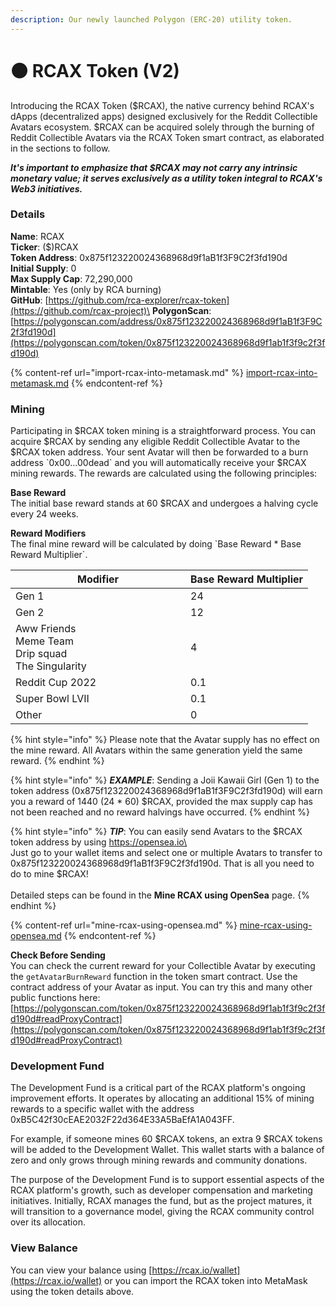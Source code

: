 ```yaml
---
description: Our newly launched Polygon (ERC-20) utility token.
---
```


# 🟠 RCAX Token (V2)

Introducing the RCAX Token ($RCAX), the native currency behind RCAX's dApps (decentralized apps) designed exclusively for the Reddit Collectible Avatars ecosystem. $RCAX can be acquired solely through the burning of Reddit Collectible Avatars via the RCAX Token smart contract, as elaborated in the sections to follow.

_**It's important to emphasize that $RCAX may not carry any intrinsic monetary value; it serves exclusively as a utility token integral to RCAX's Web3 initiatives.**_

### Details

**Name**: RCAX\
**Ticker**: ($)RCAX\
**Token Address**: 0x875f123220024368968d9f1aB1f3F9C2f3fd190d\
**Initial Supply**: 0\
**Max Supply Cap**: 72,290,000\
**Mintable**: Yes (only by RCA burning)\
**GitHub**: [https://github.com/rca-explorer/rcax-token](https://github.com/rcax-project)\
**PolygonScan**: [https://polygonscan.com/address/0x875f123220024368968d9f1aB1f3F9C2f3fd190d](https://polygonscan.com/token/0x875f123220024368968d9f1ab1f3f9c2f3fd190d)

{% content-ref url="import-rcax-into-metamask.md" %}
[import-rcax-into-metamask.md](import-rcax-into-metamask.md)
{% endcontent-ref %}

### Mining

Participating in $RCAX token mining is a straightforward process. You can acquire $RCAX by sending any eligible Reddit Collectible Avatar to the $RCAX token address. Your sent Avatar will then be forwarded to a burn address \`0x00...00dead\` and you will automatically receive your $RCAX mining rewards. The rewards are calculated using the following principles:

**Base Reward** \
The initial base reward stands at 60 $RCAX and undergoes a halving cycle every 24 weeks.

**Reward Modifiers**\
The final mine reward will be calculated by doing \`Base Reward \* Base Reward Multiplier\`.

<table><thead><tr><th width="264">Modifier</th><th>Base Reward Multiplier</th></tr></thead><tbody><tr><td>Gen 1</td><td>24</td></tr><tr><td>Gen 2</td><td>12</td></tr><tr><td>Aww Friends<br>Meme Team<br>Drip squad<br>The Singularity</td><td>4</td></tr><tr><td>Reddit Cup 2022</td><td>0.1</td></tr><tr><td>Super Bowl LVII</td><td>0.1</td></tr><tr><td>Other</td><td>0</td></tr></tbody></table>

{% hint style="info" %}
Please note that the Avatar supply has no effect on the mine reward. All Avatars within the same generation yield the same reward.
{% endhint %}

{% hint style="info" %}
_**EXAMPLE**_: Sending a Joii Kawaii Girl (Gen 1) to the token address (0x875f123220024368968d9f1aB1f3F9C2f3fd190d) will earn you a reward of 1440 (24 \* 60) $RCAX, provided the max supply cap has not been reached and no reward halvings have occurred.
{% endhint %}

{% hint style="info" %}
_**TIP**_: You can easily send Avatars to the $RCAX token address by using https://opensea.io\
\
Just go to your wallet items and select one or multiple Avatars to transfer to 0x875f123220024368968d9f1aB1f3F9C2f3fd190d. That is all you need to do to mine $RCAX!\
\
Detailed steps can be found in the **Mine RCAX using OpenSea** page.
{% endhint %}

{% content-ref url="mine-rcax-using-opensea.md" %}
[mine-rcax-using-opensea.md](mine-rcax-using-opensea.md)
{% endcontent-ref %}

**Check Before Sending**\
You can check the current reward for your Collectible Avatar by executing the `getAvatarBurnReward` function in the token smart contract. Use the contract address of your Avatar as input. You can try this and many other public functions here: [https://polygonscan.com/token/0x875f123220024368968d9f1ab1f3f9c2f3fd190d#readProxyContract](https://polygonscan.com/token/0x875f123220024368968d9f1ab1f3f9c2f3fd190d#readProxyContract)

### Development Fund

The Development Fund is a critical part of the RCAX platform's ongoing improvement efforts. It operates by allocating an additional 15% of mining rewards to a specific wallet with the address 0xB5C42f30cEAE2032F22d364E33A5BaEfA1A043FF.

For example, if someone mines 60 $RCAX tokens, an extra 9 $RCAX tokens will be added to the Development Wallet. This wallet starts with a balance of zero and only grows through mining rewards and community donations.

The purpose of the Development Fund is to support essential aspects of the RCAX platform's growth, such as developer compensation and marketing initiatives. Initially, RCAX manages the fund, but as the project matures, it will transition to a governance model, giving the RCAX community control over its allocation.

### View Balance

You can view your balance using [https://rcax.io/wallet](https://rcax.io/wallet) or you can import the RCAX token into MetaMask using the token details above.

